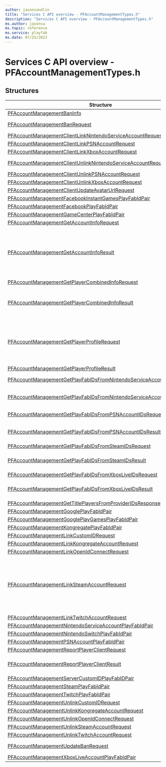 ```yaml
---
author: jasonsandlin
title: "Services C API overview - PFAccountManagementTypes.h"
description: "Services C API overview - PFAccountManagementTypes.h"
ms.author: jasonsa
ms.topic: reference
ms.service: playfab
ms.date: 07/25/2023
---
```


# Services C API overview - PFAccountManagementTypes.h

  
## Structures  

| Structure | Description |  
| --- | --- |  
| [PFAccountManagementBanInfo](structs/pfaccountmanagementbaninfo.md) | PFAccountManagementBanInfo data model. Contains information for a ban. |  
| [PFAccountManagementBanRequest](structs/pfaccountmanagementbanrequest.md) | PFAccountManagementBanRequest data model. Represents a single ban request. |  
| [PFAccountManagementClientLinkNintendoServiceAccountRequest](structs/pfaccountmanagementclientlinknintendoserviceaccountrequest.md) | PFAccountManagementClientLinkNintendoServiceAccountRequest data model. |  
| [PFAccountManagementClientLinkPSNAccountRequest](structs/pfaccountmanagementclientlinkpsnaccountrequest.md) | PFAccountManagementClientLinkPSNAccountRequest data model. |  
| [PFAccountManagementClientLinkXboxAccountRequest](structs/pfaccountmanagementclientlinkxboxaccountrequest.md) | PFAccountManagementClientLinkXboxAccountRequest data model. |  
| [PFAccountManagementClientUnlinkNintendoServiceAccountRequest](structs/pfaccountmanagementclientunlinknintendoserviceaccountrequest.md) | PFAccountManagementClientUnlinkNintendoServiceAccountRequest data model. |  
| [PFAccountManagementClientUnlinkPSNAccountRequest](structs/pfaccountmanagementclientunlinkpsnaccountrequest.md) | PFAccountManagementClientUnlinkPSNAccountRequest data model. |  
| [PFAccountManagementClientUnlinkXboxAccountRequest](structs/pfaccountmanagementclientunlinkxboxaccountrequest.md) | PFAccountManagementClientUnlinkXboxAccountRequest data model. |  
| [PFAccountManagementClientUpdateAvatarUrlRequest](structs/pfaccountmanagementclientupdateavatarurlrequest.md) | PFAccountManagementClientUpdateAvatarUrlRequest data model. |  
| [PFAccountManagementFacebookInstantGamesPlayFabIdPair](structs/pfaccountmanagementfacebookinstantgamesplayfabidpair.md) | PFAccountManagementFacebookInstantGamesPlayFabIdPair data model. |  
| [PFAccountManagementFacebookPlayFabIdPair](structs/pfaccountmanagementfacebookplayfabidpair.md) | PFAccountManagementFacebookPlayFabIdPair data model. |  
| [PFAccountManagementGameCenterPlayFabIdPair](structs/pfaccountmanagementgamecenterplayfabidpair.md) | PFAccountManagementGameCenterPlayFabIdPair data model. |  
| [PFAccountManagementGetAccountInfoRequest](structs/pfaccountmanagementgetaccountinforequest.md) | PFAccountManagementGetAccountInfoRequest data model. |  
| [PFAccountManagementGetAccountInfoResult](structs/pfaccountmanagementgetaccountinforesult.md) | PFAccountManagementGetAccountInfoResult data model. This API retrieves details regarding the player in the PlayFab service. Note that when this call is used to retrieve data about another player (not the one signed into the local client), some data, such as Personally Identifying Information (PII), will be omitted for privacy reasons or to comply with the requirements of the platform belongs to. The user account returned will be based on the identifier provided in priority order: PlayFabId, Username, Email, then TitleDisplayName. If no identifier is specified, the currently signed in user's information will be returned. |  
| [PFAccountManagementGetPlayerCombinedInfoRequest](structs/pfaccountmanagementgetplayercombinedinforequest.md) | PFAccountManagementGetPlayerCombinedInfoRequest data model. |  
| [PFAccountManagementGetPlayerCombinedInfoResult](structs/pfaccountmanagementgetplayercombinedinforesult.md) | PFAccountManagementGetPlayerCombinedInfoResult data model. Returns whatever info is requested in the response for the user. If no user is explicitly requested this defaults to the authenticated user. If the user is the same as the requester, PII (like email address, facebook id) is returned if available. Otherwise, only public information is returned. All parameters default to false. |  
| [PFAccountManagementGetPlayerProfileRequest](structs/pfaccountmanagementgetplayerprofilerequest.md) | PFAccountManagementGetPlayerProfileRequest data model. This API allows for access to details regarding a user in the PlayFab service, usually for purposes of customer support. Note that data returned may be Personally Identifying Information (PII), such as email address, and so care should be taken in how this data is stored and managed. Since this call will always return the relevant information for users who have accessed the title, the recommendation is to not store this data locally. |  
| [PFAccountManagementGetPlayerProfileResult](structs/pfaccountmanagementgetplayerprofileresult.md) | PFAccountManagementGetPlayerProfileResult data model. |  
| [PFAccountManagementGetPlayFabIDsFromNintendoServiceAccountIdsRequest](structs/pfaccountmanagementgetplayfabidsfromnintendoserviceaccountidsrequest.md) | PFAccountManagementGetPlayFabIDsFromNintendoServiceAccountIdsRequest data model. |  
| [PFAccountManagementGetPlayFabIDsFromNintendoServiceAccountIdsResult](structs/pfaccountmanagementgetplayfabidsfromnintendoserviceaccountidsresult.md) | PFAccountManagementGetPlayFabIDsFromNintendoServiceAccountIdsResult data model. For Nintendo Service Account identifiers which have not been linked to PlayFab accounts, null will be returned. |  
| [PFAccountManagementGetPlayFabIDsFromPSNAccountIDsRequest](structs/pfaccountmanagementgetplayfabidsfrompsnaccountidsrequest.md) | PFAccountManagementGetPlayFabIDsFromPSNAccountIDsRequest data model. |  
| [PFAccountManagementGetPlayFabIDsFromPSNAccountIDsResult](structs/pfaccountmanagementgetplayfabidsfrompsnaccountidsresult.md) | PFAccountManagementGetPlayFabIDsFromPSNAccountIDsResult data model. For PlayStation :tm: Network identifiers which have not been linked to PlayFab accounts, null will be returned. |  
| [PFAccountManagementGetPlayFabIDsFromSteamIDsRequest](structs/pfaccountmanagementgetplayfabidsfromsteamidsrequest.md) | PFAccountManagementGetPlayFabIDsFromSteamIDsRequest data model. |  
| [PFAccountManagementGetPlayFabIDsFromSteamIDsResult](structs/pfaccountmanagementgetplayfabidsfromsteamidsresult.md) | PFAccountManagementGetPlayFabIDsFromSteamIDsResult data model. For Steam identifiers which have not been linked to PlayFab accounts, null will be returned. |  
| [PFAccountManagementGetPlayFabIDsFromXboxLiveIDsRequest](structs/pfaccountmanagementgetplayfabidsfromxboxliveidsrequest.md) | PFAccountManagementGetPlayFabIDsFromXboxLiveIDsRequest data model. |  
| [PFAccountManagementGetPlayFabIDsFromXboxLiveIDsResult](structs/pfaccountmanagementgetplayfabidsfromxboxliveidsresult.md) | PFAccountManagementGetPlayFabIDsFromXboxLiveIDsResult data model. For XboxLive identifiers which have not been linked to PlayFab accounts, null will be returned. |  
| [PFAccountManagementGetTitlePlayersFromProviderIDsResponse](structs/pfaccountmanagementgettitleplayersfromprovideridsresponse.md) | PFAccountManagementGetTitlePlayersFromProviderIDsResponse data model. |  
| [PFAccountManagementGooglePlayFabIdPair](structs/pfaccountmanagementgoogleplayfabidpair.md) | PFAccountManagementGooglePlayFabIdPair data model. |  
| [PFAccountManagementGooglePlayGamesPlayFabIdPair](structs/pfaccountmanagementgoogleplaygamesplayfabidpair.md) | PFAccountManagementGooglePlayGamesPlayFabIdPair data model. |  
| [PFAccountManagementKongregatePlayFabIdPair](structs/pfaccountmanagementkongregateplayfabidpair.md) | PFAccountManagementKongregatePlayFabIdPair data model. |  
| [PFAccountManagementLinkCustomIDRequest](structs/pfaccountmanagementlinkcustomidrequest.md) | PFAccountManagementLinkCustomIDRequest data model. |  
| [PFAccountManagementLinkKongregateAccountRequest](structs/pfaccountmanagementlinkkongregateaccountrequest.md) | PFAccountManagementLinkKongregateAccountRequest data model. |  
| [PFAccountManagementLinkOpenIdConnectRequest](structs/pfaccountmanagementlinkopenidconnectrequest.md) | PFAccountManagementLinkOpenIdConnectRequest data model. |  
| [PFAccountManagementLinkSteamAccountRequest](structs/pfaccountmanagementlinksteamaccountrequest.md) | PFAccountManagementLinkSteamAccountRequest data model. Steam authentication is accomplished with the Steam Session Ticket. More information on the Ticket can be found in the Steamworks SDK, here: https://partner.steamgames.com/documentation/auth (requires sign-in). NOTE: For Steam authentication to work, the title must be configured with the Steam Application ID and Publisher Key in the PlayFab Game Manager (under Properties). Information on creating a Publisher Key (referred to as the Secret Key in PlayFab) for your title can be found here: https://partner.steamgames.com/documentation/webapi#publisherkey. |  
| [PFAccountManagementLinkTwitchAccountRequest](structs/pfaccountmanagementlinktwitchaccountrequest.md) | PFAccountManagementLinkTwitchAccountRequest data model. |  
| [PFAccountManagementNintendoServiceAccountPlayFabIdPair](structs/pfaccountmanagementnintendoserviceaccountplayfabidpair.md) | PFAccountManagementNintendoServiceAccountPlayFabIdPair data model. |  
| [PFAccountManagementNintendoSwitchPlayFabIdPair](structs/pfaccountmanagementnintendoswitchplayfabidpair.md) | PFAccountManagementNintendoSwitchPlayFabIdPair data model. |  
| [PFAccountManagementPSNAccountPlayFabIdPair](structs/pfaccountmanagementpsnaccountplayfabidpair.md) | PFAccountManagementPSNAccountPlayFabIdPair data model. |  
| [PFAccountManagementReportPlayerClientRequest](structs/pfaccountmanagementreportplayerclientrequest.md) | PFAccountManagementReportPlayerClientRequest data model. |  
| [PFAccountManagementReportPlayerClientResult](structs/pfaccountmanagementreportplayerclientresult.md) | PFAccountManagementReportPlayerClientResult data model. Players are currently limited to five reports per day. Attempts by a single user account to submit reports beyond five will result in Updated being returned as false. |  
| [PFAccountManagementServerCustomIDPlayFabIDPair](structs/pfaccountmanagementservercustomidplayfabidpair.md) | PFAccountManagementServerCustomIDPlayFabIDPair data model. |  
| [PFAccountManagementSteamPlayFabIdPair](structs/pfaccountmanagementsteamplayfabidpair.md) | PFAccountManagementSteamPlayFabIdPair data model. |  
| [PFAccountManagementTwitchPlayFabIdPair](structs/pfaccountmanagementtwitchplayfabidpair.md) | PFAccountManagementTwitchPlayFabIdPair data model. |  
| [PFAccountManagementUnlinkCustomIDRequest](structs/pfaccountmanagementunlinkcustomidrequest.md) | PFAccountManagementUnlinkCustomIDRequest data model. |  
| [PFAccountManagementUnlinkKongregateAccountRequest](structs/pfaccountmanagementunlinkkongregateaccountrequest.md) | PFAccountManagementUnlinkKongregateAccountRequest data model. |  
| [PFAccountManagementUnlinkOpenIdConnectRequest](structs/pfaccountmanagementunlinkopenidconnectrequest.md) | PFAccountManagementUnlinkOpenIdConnectRequest data model. |  
| [PFAccountManagementUnlinkSteamAccountRequest](structs/pfaccountmanagementunlinksteamaccountrequest.md) | PFAccountManagementUnlinkSteamAccountRequest data model. |  
| [PFAccountManagementUnlinkTwitchAccountRequest](structs/pfaccountmanagementunlinktwitchaccountrequest.md) | PFAccountManagementUnlinkTwitchAccountRequest data model. |  
| [PFAccountManagementUpdateBanRequest](structs/pfaccountmanagementupdatebanrequest.md) | PFAccountManagementUpdateBanRequest data model. Represents a single update ban request. |  
| [PFAccountManagementXboxLiveAccountPlayFabIdPair](structs/pfaccountmanagementxboxliveaccountplayfabidpair.md) | PFAccountManagementXboxLiveAccountPlayFabIdPair data model. |  
